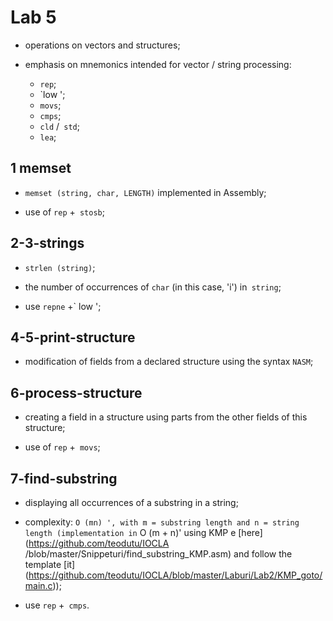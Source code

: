 # Lab 5

- operations on vectors and structures;

- emphasis on mnemonics intended for vector / string processing:
  - `rep`;
  - `low ';
  - `movs`;
  - `cmps`;
  - `cld` /` std`;
  - `lea`;
  
## 1 memset

- `memset (string, char, LENGTH)` implemented in Assembly;

- use of `rep` +` stosb`;

## 2-3-strings

- `strlen (string)`;

- the number of occurrences of `char` (in this case, 'i') in` string`;

- use `repne` +` low ';

## 4-5-print-structure

- modification of fields from a declared structure using the syntax `NASM`;

## 6-process-structure

- creating a field in a structure using parts from the other fields of this structure;

- use of `rep` +` movs`;

## 7-find-substring

- displaying all occurrences of a substring in a string;

- complexity: `O (mn) ', with m = substring length and n = string length (implementation in` O (m + n)' using KMP e [here] (https://github.com/teodutu/IOCLA /blob/master/Snippeturi/find_substring_KMP.asm) and follow the template [it] (https://github.com/teodutu/IOCLA/blob/master/Laburi/Lab2/KMP_goto/main.c));

- use `rep` +` cmps`.